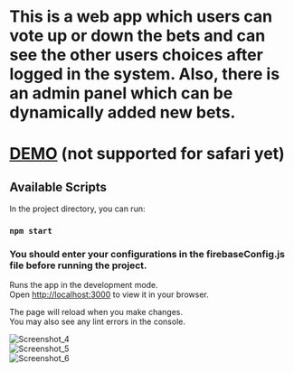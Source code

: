 
#  This is a web app which users can vote up or down the bets and can see the other users choices after logged in the system. Also, there is an admin panel which can be dynamically added new bets.

# [DEMO](https://forecast-currency.vercel.app) (not supported for safari yet)

## Available Scripts
In the project directory, you can run:

### `npm start`

### You should enter your configurations in the firebaseConfig.js file before running the project.
Runs the app in the development mode.\
Open [http://localhost:3000](http://localhost:3000) to view it in your browser.

The page will reload when you make changes.\
You may also see any lint errors in the console.
  
![Screenshot_4](https://user-images.githubusercontent.com/86732121/155536340-45f8a034-34be-4aa4-bac4-e5848d8b4d76.png)
<br/>
![Screenshot_5](https://user-images.githubusercontent.com/86732121/155536653-724f784f-97f9-45d1-80e0-a2a09b0fa751.png)
<br/>
![Screenshot_6](https://user-images.githubusercontent.com/86732121/155540050-c2496021-4325-473f-915e-942c3b68b06b.png)
